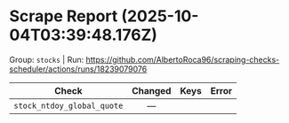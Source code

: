 # Scrape Report (2025-10-04T03:39:48.176Z)

Group: `stocks`  |  Run: https://github.com/AlbertoRoca96/scraping-checks-scheduler/actions/runs/18239079076

| Check | Changed | Keys | Error |
|---|:---:|:--|:--|
| `stock_ntdoy_global_quote` | — |  |  |
